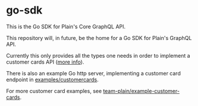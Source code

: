 # go-sdk
This is the Go SDK for Plain's Core GraphQL API.

This repository will, in future, be the home for a Go SDK for Plain's GraphQL API. 

Currently this only provides all the types one needs in order to implement a customer cards API ([more info](https://www.plain.com/docs/customer-cards)).

There is also an example Go http server, implementing a customer card endpoint in [examples/customercards](/examples/customercards).

For more customer card examples, see [team-plain/example-customer-cards](https://github.com/team-plain/example-customer-cards).
